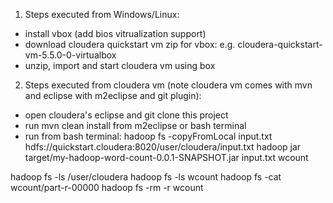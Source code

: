 1. Steps executed from Windows/Linux: 
- install vbox (add bios vitrualization support)
- download cloudera quickstart vm zip for vbox: e.g. cloudera-quickstart-vm-5.5.0-0-virtualbox
- unzip, import and start cloudera vm using box


2. Steps executed from cloudera vm (note cloudera vm comes with mvn and eclipse with m2eclipse and git plugin):
- open cloudera's eclipse and git clone this project
- run mvn clean install from m2eclipse or bash terminal
- run from bash terminal:
hadoop fs -copyFromLocal input.txt hdfs://quickstart.cloudera:8020/user/cloudera/input.txt
hadoop jar target/my-hadoop-word-count-0.0.1-SNAPSHOT.jar input.txt wcount

hadoop fs -ls /user/cloudera
hadoop fs -ls wcount
hadoop fs -cat wcount/part-r-00000
hadoop fs -rm -r wcount
